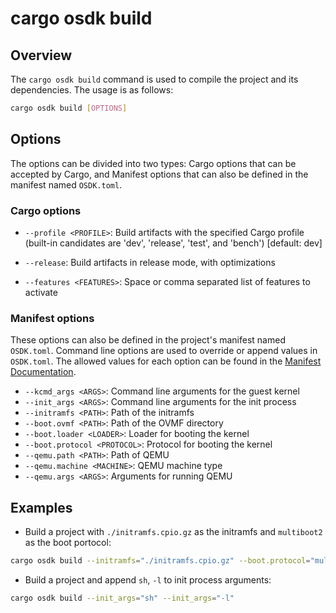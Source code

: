 # cargo osdk build

## Overview

The `cargo osdk build` command is used to
compile the project and its dependencies.
The usage is as follows:

```bash
cargo osdk build [OPTIONS]
```

## Options
The options can be divided into two types:
Cargo options that can be accepted by Cargo,
and Manifest options that can also be defined
in the manifest named `OSDK.toml`.

### Cargo options

- `--profile <PROFILE>`:
Build artifacts with the specified Cargo profile
(built-in candidates are 'dev', 'release', 'test', and 'bench')
[default: dev]

- `--release`:
Build artifacts in release mode, with optimizations

- `--features <FEATURES>`:
Space or comma separated list of features to activate

### Manifest options

These options can also be defined
in the project's manifest named `OSDK.toml`.
Command line options are used to override
or append values in `OSDK.toml`.
The allowed values for each option can be found
in the [Manifest Documentation](../manifest.md).

- `--kcmd_args <ARGS>`:
Command line arguments for the guest kernel
- `--init_args <ARGS>`:
Command line arguments for the init process
- `--initramfs <PATH>`:
Path of the initramfs
- `--boot.ovmf <PATH>`:
Path of the OVMF directory
- `--boot.loader <LOADER>`:
Loader for booting the kernel
- `--boot.protocol <PROTOCOL>`:
Protocol for booting the kernel
- `--qemu.path <PATH>`:
Path of QEMU
- `--qemu.machine <MACHINE>`:
QEMU machine type
- `--qemu.args <ARGS>`:
Arguments for running QEMU

## Examples

- Build a project with `./initramfs.cpio.gz`
as the initramfs and `multiboot2` as the boot portocol:

```bash
cargo osdk build --initramfs="./initramfs.cpio.gz" --boot.protocol="multiboot2"
```

- Build a project and append `sh`, `-l`
to init process arguments:

```bash
cargo osdk build --init_args="sh" --init_args="-l"
```
